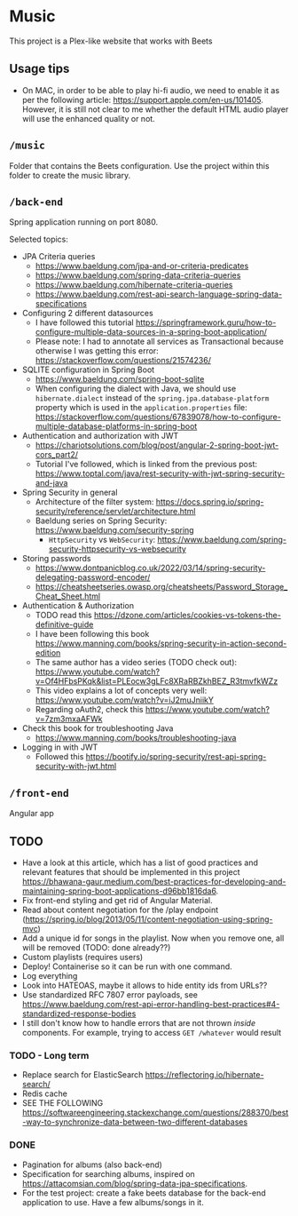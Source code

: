 # Music

This project is a Plex-like website that works with Beets

## Usage tips

- On MAC, in order to be able to play hi-fi audio, we need to enable it as per the following
  article: https://support.apple.com/en-us/101405. However, it is still not clear to me whether the
  default HTML audio player will use the enhanced quality or not.

## `/music`

Folder that contains the Beets configuration. Use the project within this folder to create the music library.

## `/back-end`

Spring application running on port 8080.

Selected topics:

- JPA Criteria queries
    - https://www.baeldung.com/jpa-and-or-criteria-predicates
    - https://www.baeldung.com/spring-data-criteria-queries
    - https://www.baeldung.com/hibernate-criteria-queries
    - https://www.baeldung.com/rest-api-search-language-spring-data-specifications
- Configuring 2 different datasources
    - I have followed this
      tutorial https://springframework.guru/how-to-configure-multiple-data-sources-in-a-spring-boot-application/
    - Please note: I had to annotate all services as Transactional because otherwise I was getting this
      error: https://stackoverflow.com/questions/21574236/
- SQLITE configuration in Spring Boot
    - https://www.baeldung.com/spring-boot-sqlite
    - When configuring the dialect with Java, we should use `hibernate.dialect` instead of the
      `spring.jpa.database-platform`
      property which is used in the `application.properties`
      file: https://stackoverflow.com/questions/67839078/how-to-configure-multiple-database-platforms-in-spring-boot
- Authentication and authorization with JWT
    - https://chariotsolutions.com/blog/post/angular-2-spring-boot-jwt-cors_part2/
    - Tutorial I've followed, which is linked from the previous
      post: https://www.toptal.com/java/rest-security-with-jwt-spring-security-and-java
- Spring Security in general
    - Architecture of the filter system: https://docs.spring.io/spring-security/reference/servlet/architecture.html
    - Baeldung series on Spring Security: https://www.baeldung.com/security-spring
        - `HttpSecurity` vs `WebSecurity`: https://www.baeldung.com/spring-security-httpsecurity-vs-websecurity
- Storing passwords
    - https://www.dontpanicblog.co.uk/2022/03/14/spring-security-delegating-password-encoder/
    - https://cheatsheetseries.owasp.org/cheatsheets/Password_Storage_Cheat_Sheet.html
- Authentication & Authorization
    - TODO read this https://dzone.com/articles/cookies-vs-tokens-the-definitive-guide
    - I have been following this book https://www.manning.com/books/spring-security-in-action-second-edition
    - The same author has a video series (TODO check
      out): https://www.youtube.com/watch?v=Of4HFbsPKqk&list=PLEocw3gLFc8XRaRBZkhBEZ_R3tmvfkWZz
    - This video explains a lot of concepts very well: https://www.youtube.com/watch?v=iJ2muJniikY
    - Regarding oAuth2, check this https://www.youtube.com/watch?v=7zm3mxaAFWk
- Check this book for troubleshooting Java
    - https://www.manning.com/books/troubleshooting-java
- Logging in with JWT
    - Followed this https://bootify.io/spring-security/rest-api-spring-security-with-jwt.html

## `/front-end`

Angular app

## TODO

- Have a look at this article, which has a list of good practices and relevant features that should be implemented in
  this
  project https://bhawana-gaur.medium.com/best-practices-for-developing-and-maintaining-spring-boot-applications-d96bb1816da6.
- Fix front-end styling and get rid of Angular Material.
- Read about content negotiation for the /play
  endpoint (https://spring.io/blog/2013/05/11/content-negotiation-using-spring-mvc)
- Add a unique id for songs in the playlist. Now when you remove one, all will be removed (TODO: done already??)
- Custom playlists (requires users)
- Deploy! Containerise so it can be run with one command.
- Log everything
- Look into HATEOAS, maybe it allows to hide entity ids from URLs??
- Use standardized RFC 7807 error payloads,
  see https://www.baeldung.com/rest-api-error-handling-best-practices#4-standardized-response-bodies
- I still don't know how to handle errors that are not thrown *inside* components. For example, trying to access
  `GET /whatever` would result

### TODO - Long term

- Replace search for ElasticSearch https://reflectoring.io/hibernate-search/
- Redis cache
- SEE THE
  FOLLOWING https://softwareengineering.stackexchange.com/questions/288370/best-way-to-synchronize-data-between-two-different-databases

### DONE

- Pagination for albums (also back-end)
- Specification for searching albums, inspired on https://attacomsian.com/blog/spring-data-jpa-specifications.
- For the test project: create a fake beets database for the back-end application to use. Have a few albums/songs in it.

